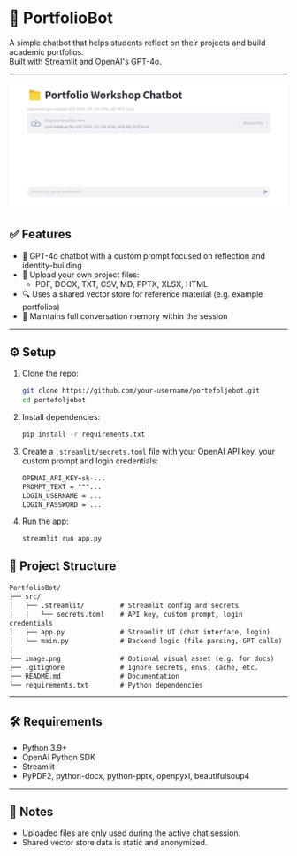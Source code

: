 # 📁 PortfolioBot

A simple chatbot that helps students reflect on their projects and build academic portfolios.  
Built with Streamlit and OpenAI's GPT-4o.

---

![Portfolio screenshot](images/screenshot.png)

## ✅ Features

- 🧠 GPT-4o chatbot with a custom prompt focused on reflection and identity-building
- 📎 Upload your own project files:
  - PDF, DOCX, TXT, CSV, MD, PPTX, XLSX, HTML
- 🔍 Uses a shared vector store for reference material (e.g. example portfolios)
- 💬 Maintains full conversation memory within the session

---

## ⚙️ Setup

1. Clone the repo:
   ```bash
   git clone https://github.com/your-username/portefoljebot.git
   cd portefoljebot
   ```

2. Install dependencies:
   ```bash
   pip install -r requirements.txt
   ```

3. Create a `.streamlit/secrets.toml` file with your OpenAI API key, your custom prompt and login credentials:
   ```
   OPENAI_API_KEY=sk-...
   PROMPT_TEXT = """...
   LOGIN_USERNAME = ...
   LOGIN_PASSWORD = ...
   ```

4. Run the app:
   ```bash
   streamlit run app.py
   ```

## 📂 Project Structure

```
PortfolioBot/
├── src/
│   ├── .streamlit/         # Streamlit config and secrets
│   │   └── secrets.toml    # API key, custom prompt, login credentials
│   ├── app.py              # Streamlit UI (chat interface, login)
│   └── main.py             # Backend logic (file parsing, GPT calls)
│
├── image.png               # Optional visual asset (e.g. for docs)
├── .gitignore              # Ignore secrets, envs, cache, etc.
├── README.md               # Documentation
└── requirements.txt        # Python dependencies
```
---

## 🛠 Requirements

- Python 3.9+
- OpenAI Python SDK
- Streamlit
- PyPDF2, python-docx, python-pptx, openpyxl, beautifulsoup4

---

## 🔐 Notes

- Uploaded files are only used during the active chat session.
- Shared vector store data is static and anonymized.

